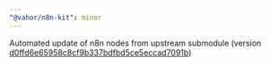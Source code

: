 ```yaml
---
"@vahor/n8n-kit": minor
---
```


Automated update of n8n nodes from upstream submodule (version [d0ffd6e65958c8cf9b337bdfbd5ce5eccad7091b](https://github.com/n8n-io/n8n/tree/d0ffd6e65958c8cf9b337bdfbd5ce5eccad7091b))
